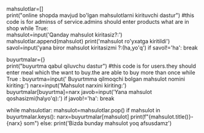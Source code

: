 mahsulotlar=[]  
print("online shopda mavjud bo\'lgan mahsulotlarni kirituvchi  dastur")            #this code is for adminss of service.admins should enter products what are in shop
while True:                                          
    mahsulot=input('Qanday mahsulot kiritasiz?:') 
    mahsulotlar.append(mahsulot)
    print('mahsulot  ro\'yxatga kiritildi')
    savol=input('yana biror mahsulot kiritasizmi ?:(ha,yo\'q')
    if savol!='ha':
        break



buyurtmalar={}  
print("buyurtma qabul qiluvchu dastur")                            #this code is for users.they should enter meal which the want to buy.the are able to buy more than once
while True :
    buyurtma=input(' Buyurtmma qilmoqchi bolgan mahsulot nomini kiriting:')
    narx=input('Mahsulot narxini kiriting:')
    buyurtmalar[buyurtma]=narx
    javob=input('Yana mahsulot qoshasizmi(ha\yo\'q):')
    if javob!='ha':
        break


while mahsulotlar:
    mahsulot=mahsulotlar.pop()
    if mahsulot  in buyurtmalar.keys():
        narx=buyurtmalar[mahsulot]
        print(f"{mahsulot.title()}-{narx} som")
    else:
        print('Bizda bunday mahsulot yoq afsusdamz')














